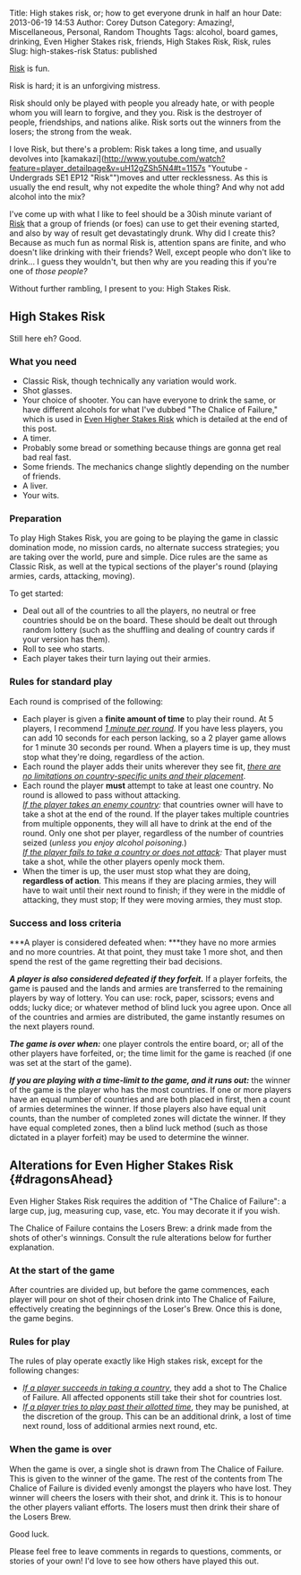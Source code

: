 Title: High stakes risk, or; how to get everyone drunk in half an hour
Date: 2013-06-19 14:53
Author: Corey Dutson
Category: Amazing!, Miscellaneous, Personal, Random Thoughts
Tags: alcohol, board games, drinking, Even Higher Stakes risk, friends, High Stakes Risk, Risk, rules
Slug: high-stakes-risk
Status: published

[Risk](http://www.amazon.com/gp/product/B004MRZGC4/ref=as_li_ss_tl?ie=UTF8&camp=1789&creative=390957&creativeASIN=B004MRZGC4&linkCode=as2&tag=walofscr-20">Risk%20Game</a><img%20src="http://www.assoc-amazon.com/e/ir?t=walofscr-20&l=as2&o=1&a=B004MRZGC4 "Amazon.com - Risk Board game") is
fun.

Risk is hard; it is an unforgiving mistress.

Risk should only be played with people you already hate, or with people
whom you will learn to forgive, and they you. Risk is the destroyer of
people, friendships, and nations alike. Risk sorts out the winners from
the losers; the strong from the weak.

I love Risk, but there's a problem: Risk takes a long time, and usually
devolves into
[kamakazi](http://www.youtube.com/watch?feature=player_detailpage&v=uH12gZSh5N4#t=1157s "Youtube - Undergrads SE1 EP12 "Risk"")moves
and utter recklessness. As this is usually the end result, why not
expedite the whole thing? And why not add alcohol into the mix?

<!--more-->

I've come up with what I like to feel should be a 30ish minute variant
of
[Risk](http://www.amazon.com/gp/product/B004MRZGC4/ref=as_li_ss_tl?ie=UTF8&camp=1789&creative=390957&creativeASIN=B004MRZGC4&linkCode=as2&tag=walofscr-20">Risk%20Game</a><img%20src="http://www.assoc-amazon.com/e/ir?t=walofscr-20&l=as2&o=1&a=B004MRZGC4 "Amazon.com - Risk Board game") that
a group of friends (or foes) can use to get their evening started, and
also by way of result get devastatingly drunk. Why did I create this?
Because as much fun as normal Risk is, attention spans are finite, and
who doesn't like drinking with their friends? Well, except people who
don't like to drink... I guess they wouldn't, but then why are you
reading this if you're one of *those people?*

Without further rambling, I present to you: High Stakes Risk.

High Stakes Risk
----------------

Still here eh? Good.

### What you need

-   <span style="line-height: 13px;">Classic Risk, though technically
    any variation would work.</span>
-   Shot glasses.
-   Your choice of shooter. You can have everyone to drink the same, or
    have different alcohols for what I've dubbed "The Chalice of
    Failure," which is used in [Even Higher Stakes
    Risk](#dragonsAhead "Even Hire Stakes Risk") which is detailed at
    the end of this post.
-   A timer.
-   Probably some bread or something because things are gonna get real
    bad real fast.
-   Some friends. The mechanics change slightly depending on the number
    of friends.
-   A liver.
-   Your wits.

### Preparation

To play High Stakes Risk, you are going to be playing the game in
classic domination mode, no mission cards, no alternate success
strategies; you are taking over the world, pure and simple. Dice rules
are the same as Classic Risk, as well at the typical sections of the
player's round (playing armies, cards, attacking, moving).

To get started:

-   Deal out all of the countries to all the players, no neutral or free
    countries should be on the board. These should be dealt out through
    random lottery (such as the shuffling and dealing of country cards
    if your version has them).
-   Roll to see who starts.
-   Each player takes their turn laying out their armies.

### Rules for standard play

Each round is comprised of the following:

-   <span style="line-height: 13px;">Each player is given a **finite
    amount of time** to play their round. At 5 players, I recommend
    <span style="text-decoration: underline;">*1 minute per
    round*</span>. If you have less players, you can add 10 seconds for
    each person lacking, so a 2 player game allows for 1 minute 30
    seconds per round. When a players time is up, they must stop what
    they're doing, regardless of the action.</span>
-   Each round the player adds their units wherever they see fit, <span
    style="text-decoration: underline;">*there are no limitations on
    country-specific units and their placement*</span>.
-   Each round the player **must** attempt to take at least one country.
    No round is allowed to pass without attacking.  
    *<span style="text-decoration: underline;">If the player takes an
    enemy country</span>:* that countries owner will have to take a shot
    at the end of the round. If the player takes multiple countries from
    multiple opponents, they will all have to drink at the end of
    the round. Only one shot per player, regardless of the number of
    countries seized (*unless you enjoy alcohol poisoning.*)  
    *<span style="text-decoration: underline;">If the player fails to
    take a country or does not attack</span>:* That player must take a
    shot, while the other players openly mock them.
-   When the timer is up, the user must stop what they are doing,
    **regardless of action**. This means if they are placing armies,
    they will have to wait until their next round to finish; if they
    were in the middle of attacking, they must stop; If they were moving
    armies, they must stop.

### Success and loss criteria

***A player is considered defeated when: ***they have no more armies and
no more countries. At that point, they must take 1 more shot, and then
spend the rest of the game regretting their bad decisions.

***A player is also considered defeated if they forfeit.*** If a player
forfeits, the game is paused and the lands and armies are transferred to
the remaining players by way of lottery. You can use: rock, paper,
scissors; evens and odds; lucky dice; or whatever method of blind luck
you agree upon. Once all of the countries and armies are distributed,
the game instantly resumes on the next players round.

***The game is over when:*** one player controls the entire board, or;
all of the other players have forfeited, or; the time limit for the game
is reached (if one was set at the start of the game).

***If you are playing with a time-limit to the game, and it runs out:***
the winner of the game is the player who has the most countries. If one
or more players have an equal number of countries and are both placed in
first, then a count of armies determines the winner. If those players
also have equal unit counts, than the number of completed zones will
dictate the winner. If they have equal completed zones, then a blind
luck method (such as those dictated in a player forfeit) may be used to
determine the winner.

Alterations for Even Higher Stakes Risk {#dragonsAhead}
---------------------------------------

Even Higher Stakes Risk requires the addition of "The Chalice of
Failure": a large cup, jug, measuring cup, vase, etc. You may decorate
it if you wish.

The Chalice of Failure contains the Losers Brew: a drink made from the
shots of other's winnings. Consult the rule alterations below for
further explanation.

### At the start of the game

After countries are divided up, but before the game commences, each
player will pour on shot of their chosen drink into The Chalice of
Failure, effectively creating the beginnings of the Loser's Brew. Once
this is done, the game begins.

### Rules for play

The rules of play operate exactly like High stakes risk, except for the
following changes:

-   <span style="line-height: 13px;"><span
    style="text-decoration: underline;">*If a player succeeds in taking
    a country*</span>, they add a shot to The Chalice of Failure. All
    affected opponents still take their shot for countries lost.</span>
-   <span style="text-decoration: underline;">*If a player tries to play
    past their allotted time*</span>, they may be punished, at the
    discretion of the group. This can be an additional drink, a lost of
    time next round, loss of additional armies next round, etc.

### When the game is over

When the game is over, a single shot is drawn from The Chalice of
Failure. This is given to the winner of the game. The rest of the
contents from The Chalice of Failure is divided evenly amongst the
players who have lost. They winner will cheers the losers with their
shot, and drink it. This is to honour the other players valiant efforts.
The losers must then drink their share of the Losers Brew.

Good luck.

Please feel free to leave comments in regards to questions, comments, or
stories of your own! I'd love to see how others have played this out.

